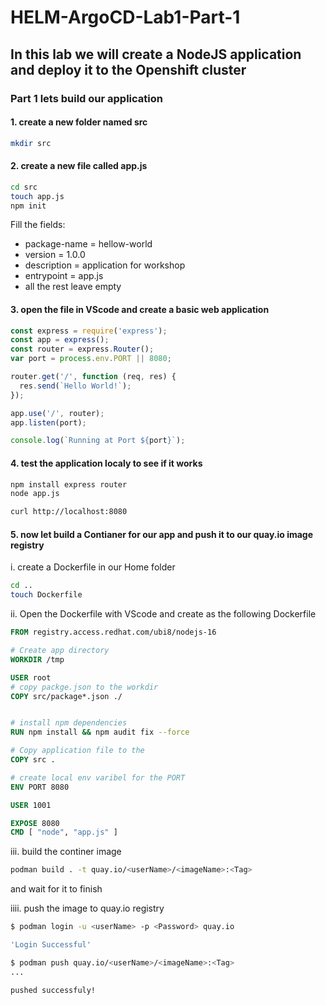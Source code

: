 # HELM-ArgoCD-Lab1-Part-1

## In this lab we will create a NodeJS application and deploy it to the Openshift cluster

### Part 1 lets build our application

#### 1. create a new folder named src

```Bash
mkdir src
```

#### 2. create a new file called app.js

```Bash
cd src
touch app.js
npm init
```

Fill the fields:
 - package-name = hellow-world
 - version = 1.0.0
 - description = application for workshop
 - entrypoint = app.js
 - all the rest leave empty



#### 3. open the file in VScode and create a basic web application

```js
const express = require('express');
const app = express();
const router = express.Router();
var port = process.env.PORT || 8080;

router.get('/', function (req, res) {
  res.send(`Hello World!`);
});

app.use('/', router);
app.listen(port);

console.log(`Running at Port ${port}`);
```

#### 4. test the application localy to see if it works

```Bash
npm install express router
node app.js
```

```Bash
curl http://localhost:8080
```

#### 5. now let build a Contianer for our app and push it to our quay.io image registry

i. create a Dockerfile in our Home folder

```Bash
cd ..
touch Dockerfile
```

ii. Open the Dockerfile with VScode and create as the following Dockerfile

```Dockerfile
FROM registry.access.redhat.com/ubi8/nodejs-16

# Create app directory
WORKDIR /tmp

USER root
# copy packge.json to the workdir
COPY src/package*.json ./


# install npm dependencies
RUN npm install && npm audit fix --force

# Copy application file to the 
COPY src .

# create local env varibel for the PORT
ENV PORT 8080

USER 1001

EXPOSE 8080
CMD [ "node", "app.js" ]
```

iii. build the continer image

```Bash
podman build . -t quay.io/<userName>/<imageName>:<Tag>
```

and wait for it to finish

iiii. push the image to quay.io registry

```Bash
$ podman login -u <userName> -p <Password> quay.io

'Login Successful'

$ podman push quay.io/<userName>/<imageName>:<Tag>
...

pushed successfuly!
```

